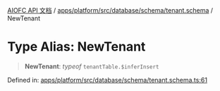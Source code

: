 [AIOFC API 文档](../../../../../../../index.md) / [apps/platform/src/database/schema/tenant.schema](../index.md) / NewTenant

# Type Alias: NewTenant

> **NewTenant**: *typeof* `tenantTable.$inferInsert`

Defined in: [apps/platform/src/database/schema/tenant.schema.ts:61](https://github.com/aiofc-nx/aiofc-nx-20250117/blob/67a7c164367a9389d2ffea309275a0822750a8a2/apps/platform/src/database/schema/tenant.schema.ts#L61)
